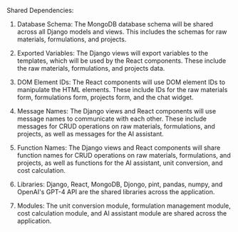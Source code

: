 Shared Dependencies:

1. Database Schema: The MongoDB database schema will be shared across all Django models and views. This includes the schemas for raw materials, formulations, and projects.

2. Exported Variables: The Django views will export variables to the templates, which will be used by the React components. These include the raw materials, formulations, and projects data.

3. DOM Element IDs: The React components will use DOM element IDs to manipulate the HTML elements. These include IDs for the raw materials form, formulations form, projects form, and the chat widget.

4. Message Names: The Django views and React components will use message names to communicate with each other. These include messages for CRUD operations on raw materials, formulations, and projects, as well as messages for the AI assistant.

5. Function Names: The Django views and React components will share function names for CRUD operations on raw materials, formulations, and projects, as well as functions for the AI assistant, unit conversion, and cost calculation.

6. Libraries: Django, React, MongoDB, Djongo, pint, pandas, numpy, and OpenAI's GPT-4 API are the shared libraries across the application.

7. Modules: The unit conversion module, formulation management module, cost calculation module, and AI assistant module are shared across the application.